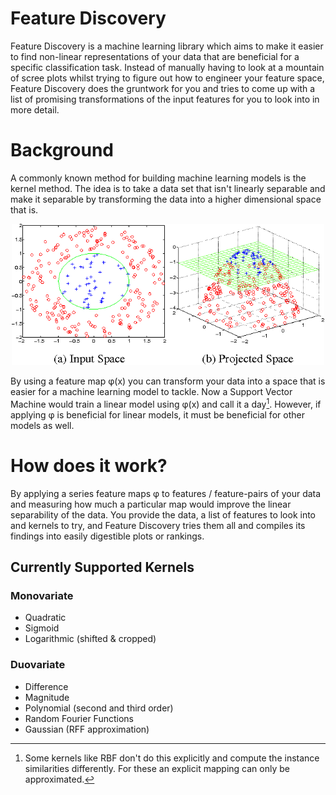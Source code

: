 # Feature Discovery

Feature Discovery is a machine learning library which aims to make it easier to find non-linear representations of 
your data that are beneficial for a specific classification task. Instead of manually having to look at a mountain of 
scree plots whilst trying to figure out how to engineer your feature space, Feature Discovery does the gruntwork for you 
and tries to come up with a list of promising transformations of the input features for you to look into
in more detail.   

# Background

A commonly known method for building machine learning models is the kernel method. The idea is to take a data set that
isn't linearly separable and make it separable by transforming the data into a higher dimensional space that is.

<div align="center"><img src="https://github.com/Ddasch/Feature_Discovery/blob/develop/docs/images/2-Figure1-1.png?raw=true " width="500"/></div>

By using a feature map &phi;(x) you can transform your data into a space that is easier for a machine learning model to 
tackle. Now a Support Vector Machine would train a linear model using &phi;(x) and call it a day[^1]. However, if applying
&phi; is beneficial for linear models, it must be beneficial for other models as well. 

# How does it work?
By applying a series feature maps &phi; to features / feature-pairs of your data and measuring how much a particular map
would improve the linear separability of the data. You provide the data, a list of features to look into and kernels
to try, and Feature Discovery tries them all and compiles its findings into easily digestible plots or rankings. 

## Currently Supported Kernels
### Monovariate
- Quadratic
- Sigmoid
- Logarithmic (shifted & cropped)
### Duovariate
- Difference
- Magnitude
- Polynomial (second and third order)
- Random Fourier Functions
- Gaussian (RFF approximation)
 


[^1]: Some kernels like RBF don't do this explicitly and compute the instance similarities differently. For these an
explicit mapping can only be approximated.

